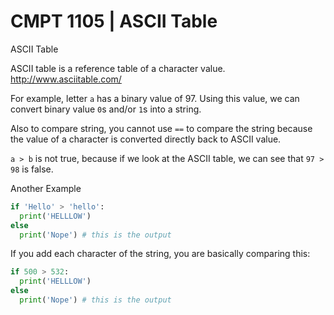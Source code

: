 # CMPT 1105 | ASCII Table

ASCII Table

ASCII table is a reference table of a character value. 
http://www.asciitable.com/

For example, letter `a` has a binary value of 97. Using this value, we can convert binary value `0`s and/or `1`s into a string.

Also to compare string, you cannot use `==` to compare the string because the value of a character is converted directly back to ASCII value. 

`a > b` is not true, because if we look at the ASCII table, we can see that `97 > 98` is false.

Another Example

```python
if 'Hello' > 'hello':
  print('HELLLOW')
else
  print('Nope') # this is the output
```
If you add each character of the string, you are basically comparing this:
```python
if 500 > 532:
  print('HELLLOW')
else
  print('Nope') # this is the output
```
